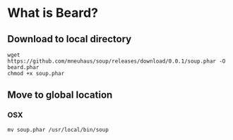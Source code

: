 # What is Beard?

## Download to local directory
```
wget https://github.com/mneuhaus/soup/releases/download/0.0.1/soup.phar -O beard.phar
chmod +x soup.phar
```

## Move to global location

### OSX
```
mv soup.phar /usr/local/bin/soup
```
